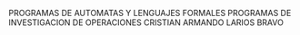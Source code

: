 PROGRAMAS DE AUTOMATAS Y LENGUAJES FORMALES
PROGRAMAS DE INVESTIGACION DE OPERACIONES
CRISTIAN ARMANDO LARIOS BRAVO
